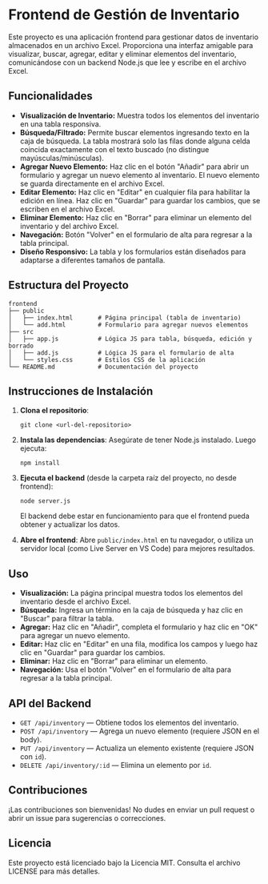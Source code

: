 # Frontend de Gestión de Inventario

Este proyecto es una aplicación frontend para gestionar datos de inventario almacenados en un archivo Excel. Proporciona una interfaz amigable para visualizar, buscar, agregar, editar y eliminar elementos del inventario, comunicándose con un backend Node.js que lee y escribe en el archivo Excel.

## Funcionalidades

- **Visualización de Inventario:** Muestra todos los elementos del inventario en una tabla responsiva.
- **Búsqueda/Filtrado:** Permite buscar elementos ingresando texto en la caja de búsqueda. La tabla mostrará solo las filas donde alguna celda coincida exactamente con el texto buscado (no distingue mayúsculas/minúsculas).
- **Agregar Nuevo Elemento:** Haz clic en el botón "Añadir" para abrir un formulario y agregar un nuevo elemento al inventario. El nuevo elemento se guarda directamente en el archivo Excel.
- **Editar Elemento:** Haz clic en "Editar" en cualquier fila para habilitar la edición en línea. Haz clic en "Guardar" para guardar los cambios, que se escriben en el archivo Excel.
- **Eliminar Elemento:** Haz clic en "Borrar" para eliminar un elemento del inventario y del archivo Excel.
- **Navegación:** Botón "Volver" en el formulario de alta para regresar a la tabla principal.
- **Diseño Responsivo:** La tabla y los formularios están diseñados para adaptarse a diferentes tamaños de pantalla.

## Estructura del Proyecto

```
frontend
├── public
│   ├── index.html       # Página principal (tabla de inventario)
│   └── add.html         # Formulario para agregar nuevos elementos
├── src
│   ├── app.js           # Lógica JS para tabla, búsqueda, edición y borrado
│   ├── add.js           # Lógica JS para el formulario de alta
│   └── styles.css       # Estilos CSS de la aplicación
└── README.md            # Documentación del proyecto
```

## Instrucciones de Instalación

1. **Clona el repositorio**:
   ```
   git clone <url-del-repositorio>
   ```

2. **Instala las dependencias**:
   Asegúrate de tener Node.js instalado. Luego ejecuta:
   ```
   npm install
   ```

3. **Ejecuta el backend** (desde la carpeta raíz del proyecto, no desde frontend):
   ```
   node server.js
   ```
   El backend debe estar en funcionamiento para que el frontend pueda obtener y actualizar los datos.

4. **Abre el frontend**:
   Abre `public/index.html` en tu navegador, o utiliza un servidor local (como Live Server en VS Code) para mejores resultados.

## Uso

- **Visualización:** La página principal muestra todos los elementos del inventario desde el archivo Excel.
- **Búsqueda:** Ingresa un término en la caja de búsqueda y haz clic en "Buscar" para filtrar la tabla.
- **Agregar:** Haz clic en "Añadir", completa el formulario y haz clic en "OK" para agregar un nuevo elemento.
- **Editar:** Haz clic en "Editar" en una fila, modifica los campos y luego haz clic en "Guardar" para guardar los cambios.
- **Eliminar:** Haz clic en "Borrar" para eliminar un elemento.
- **Navegación:** Usa el botón "Volver" en el formulario de alta para regresar a la tabla principal.

## API del Backend

- `GET /api/inventory` — Obtiene todos los elementos del inventario.
- `POST /api/inventory` — Agrega un nuevo elemento (requiere JSON en el body).
- `PUT /api/inventory` — Actualiza un elemento existente (requiere JSON con `id`).
- `DELETE /api/inventory/:id` — Elimina un elemento por `id`.

## Contribuciones

¡Las contribuciones son bienvenidas! No dudes en enviar un pull request o abrir un issue para sugerencias o correcciones.

## Licencia

Este proyecto está licenciado bajo la Licencia MIT. Consulta el archivo LICENSE para más detalles.
